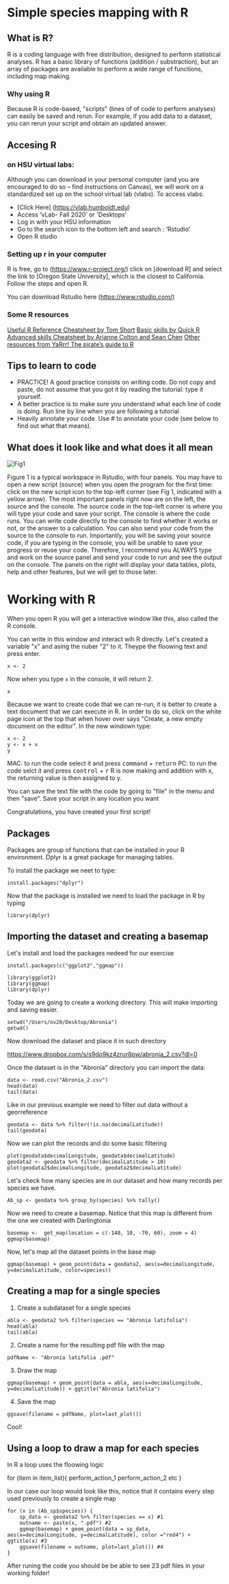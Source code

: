 # Simple species mapping with R

## What is R?

R is a coding language with free distribution, designed to perform statistical analyses. R has a basic library of functions (addition / substraction), but an array of packages are available to perform a wide range of functions, including map making.

### Why using R

Because R is code-based, "scripts" (lines of of code to perform analyses) can easily be saved and rerun. For example, if you add data to a dataset, you can rerun your script and obtain an updated answer.

## Accesing R

### on HSU virtual labs:
Although you can download in your personal computer (and you are encouraged to do so – find instructions on Canvas), we will work on a standardized set up on the school virtual lab (vlabs). To access vlabs:
* [Click Here] (https://vlab.humboldt.edu)
* Access ‘vLab- Fall 2020’ or 'Desktops'
* Log in with your HSU information
* Go to the search icon to the bottom left and search : ‘Rstudio’
* Open R studio

### Setting up r in your computer
 
R is free, go to (https://www.r-project.org/) click on [download R] and select the link to [Oregon State University], which is the closest to California. Follow the steps and open R.

You can download Rstudio here (https://www.rstudio.com/)


### Some R resources
[Useful R Reference Cheatsheet by Tom Short](https://cran.r-project.org/doc/contrib/Short-refcard.pdf)
[Basic skills by Quick R](https://www.statmethods.net)
[Advanced skills Cheatsheet by Arianne Colton and Sean Chen](https://rstudio.com/wp-content/uploads/2016/02/advancedR.pdf)
[Other resources from YaRrr! The pirate’s guide to R](https://bookdown.org/ndphillips/YaRrr/r-resources.html)

## Tips to learn to code
* PRACTICE! A good practice consists on writing code. Do not copy and paste, do not assume that you got it by reading the tutorial: type it yourself.
* A better practice is to make sure you understand what each line of code is doing. Run line by line when you are following a tutorial
* Heavily annotate your code. Use # to annotate your code (see below to find out what that means).

## What does it look like and what does it all mean
![Fig1](files/Fig1_CIRMBioinf.jpeg) 
 
Figure 1 is a typical workspace in Rstudio, with four panels. You may have to open a new script (source) when you open the program for the first time: click on the new script icon to the top-left corner (see Fig 1, indicated with a yellow arrow). The most important panels right now are on the left, the source and the console. The source code in the top-left corner is where you will type your code and save your script. The console is where the code runs. You can write code directly to the console to find whether it works or not, or the answer to a calculation. You can also send your code from the source to the console to run. Importantly, you will be saving your source code, if you are typing in the console, you will be unable to save your progress or reuse your code. Therefore, I recommend you ALWAYS type and work on the source panel and send your code to run and see the output on the console. The panels on the right will display your data tables, plots, help and other features, but we will get to those later.

# Working with R

When you open R you will get a interactive window like this, also called the R console. 

You can write in this window and interact wih R directly. Let's created a variable "x" and asing the nuber "2" to it. Theype the floowing text and press enter.

```
x <- 2
```
Now when you type `x` in the console, it will return 2.
```
x
```

Because we want to create code that we can re-run, it is better to create a text document that we can execute in R. In order to do so, click on the white page icon at the top that when hover over says "Create, a new empty document on the editor". In the new windown type:
```
x <- 2
y <- x + x
y
```

MAC: to run the code select it and press <kbd>command</kbd> + <kbd>return</kbd>
PC: to run the code selct it and press <kbd>control</kbd> + <kbd>r</kbd>
R is now making and addition with x, the returning value is then assigned to y. 

You can save the text file with the code by going to "file" in the menu and then "save". Save your script in any location you want

Congratulations, you have created your first script!

## Packages

Packages are group of functions that can be installed in your R environment. Dplyr is a great package for managing tables.

To install the package we neet to type:

```
install.packages("dplyr")
```

Now that the package is installed we need to load the package in R by typing

```
library(dplyr)
```

## Importing the dataset and creating a basemap

Let's install and load the packages nedeed for our exercise
```
install.packages(c("ggplot2","ggmap"))

library(ggplot2)
library(ggmap)
library(dplyr)
```

Today we are going to create a working directory. This will make importing and saving easier.
```
setwd("/Users/ov20/Desktop/Abronia")
getwd()
```

Now download the dataset and place it in such directory

https://www.dropbox.com/s/s9do9kz4zrur8pw/abronia_2.csv?dl=0

Once the dataset is in the "Abronia" directory you can import the data:

```
data <- read.csv("Abronia_2.csv")
head(data)
tail(data)
```

Like in our previous example we need to filter out data without a georreference
```
geodata <- data %>% filter(!is.na(decimalLatitude))
tail(geodata)
```

Now we can plot the records and do some basic filtering
```
plot(geodata$decimalLongitude, geodata$decimalLatitude)
geodata2 <- geodata %>% filter(decimalLatitude > 10)
plot(geodata2$decimalLongitude, geodata2$decimalLatitude)
```

Let's check how many species are in our dataset and how many records per species we have.
```
Ab_sp <- geodata %>% group_by(species) %>% tally()
```

Now we need to create a basemap. Notice that this map is different from the one we created with Darlingtonia
```
basemap <-  get_map(location = c(-140, 10, -70, 60), zoom = 4)
ggmap(basemap)
```

Now, let's map all the dataset points in the base map
```
ggmap(basemap) + geom_point(data = geodata2, aes(x=decimalLongitude, y=decimalLatitude, color=species))
```

## Creating a map for a single species
1. Create a subdataset for a single species
```
abla <- geodata2 %>% filter(species == "Abronia latifolia")
head(abla)
tail(abla)
```

2. Create a name for the resulting pdf file with the map
```
pdfName <- "Abronia latifolia .pdf" 
```

3. Draw the map
```
ggmap(basemap) + geom_point(data = abla, aes(x=decimalLongitude, y=decimalLatitude)) + ggtitle("Abronia latifolia")

```

4. Save the map
```
ggsave(filename = pdfName, plot=last_plot()) 
```

Cool!

## Using a loop to draw a map for each species

In R a loop uses the floowing logic

for (item in item_list){
	perform_action_1
	perform_action_2
	etc
}

In our case our loop would look like this, notice that it contains every step used previously to create a single map
```
for (x in (Ab_sp$species)) {
	sp_data <- geodata2 %>% filter(species == x) #1
	outname <- paste(x, ".pdf") #2
	ggmap(basemap) + geom_point(data = sp_data, aes(x=decimalLongitude, y=decimalLatitude), color ="red4") + ggtitle(x) #3
	ggsave(filename = outname, plot=last_plot()) #4
}
```

After runing the code you should be be able to see 23 pdf files in your working folder!
